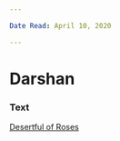 ```yaml
---

Date Read: April 10, 2020

---
```


# Darshan

### Text
[Desertful of Roses](https://drive.google.com/file/d/1jWhsie9SaOItpGWtnauIZ1GPDG6nIYgV/view)

